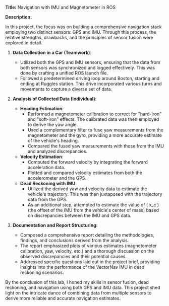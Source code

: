 **Title:** Navigation with IMU and Magnetometer in ROS

**Description:**

In this project, the focus was on building a comprehensive navigation stack employing two distinct sensors: GPS and IMU. Through this process, the relative strengths, drawbacks, and the principles of sensor fusion were explored in detail.

1. **Data Collection in a Car (Teamwork)**:
   - Utilized both the GPS and IMU sensors, ensuring that the data from both sensors was synchronized and logged effectively. This was done by crafting a unified ROS launch file.
   - Followed a predetermined driving loop around Boston, starting and ending at Ruggles station. This drive incorporated various turns and movements to capture a diverse set of data.

2. **Analysis of Collected Data (Individual)**:
   - **Heading Estimation**:
     - Performed a magnetometer calibration to correct for "hard-iron" and "soft-iron" effects. The calibrated data was then employed to derive the yaw angle.
     - Used a complementary filter to fuse yaw measurements from the magnetometer and the gyro, providing a more accurate estimate of the vehicle's heading.
     - Compared the fused yaw measurements with those from the IMU and analyzed discrepancies.
   - **Velocity Estimation**:
     - Computed the forward velocity by integrating the forward acceleration data.
     - Plotted and compared velocity estimates from both the accelerometer and the GPS.
   - **Dead Reckoning with IMU**:
     - Utilized the derived yaw and velocity data to estimate the vehicle's trajectory. This was then juxtaposed with the trajectory data from the GPS.
     - As an additional step, attempted to estimate the value of \( x_c \) (the offset of the IMU from the vehicle's center of mass) based on discrepancies between the IMU and GPS data.

3. **Documentation and Report Structuring**: 
   - Composed a comprehensive report detailing the methodologies, findings, and conclusions derived from the analysis.
   - The report emphasized plots of various estimates (magnetometer calibration, yaw, velocity, etc.) and a thorough discussion on the observed discrepancies and their potential causes.
   - Addressed specific questions laid out in the project brief, providing insights into the performance of the VectorNav IMU in dead reckoning scenarios.

By the conclusion of this lab, I honed my skills in sensor fusion, dead reckoning, and navigation using both GPS and IMU data. This project shed light on the intricate dance of combining data from multiple sensors to derive more reliable and accurate navigation estimates.